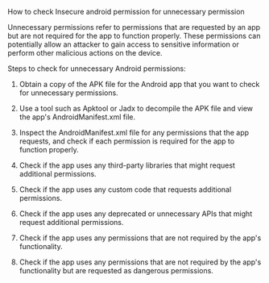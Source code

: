 How to check Insecure android permission for unnecessary permission

Unnecessary permissions refer to permissions that are requested by an app but are not required for the app to function properly. These permissions can potentially allow an attacker to gain access to sensitive information or perform other malicious actions on the device.

Steps to check for unnecessary Android permissions:

1. Obtain a copy of the APK file for the Android app that you want to check for unnecessary permissions.

2. Use a tool such as Apktool or Jadx to decompile the APK file and view the app's AndroidManifest.xml file.

3. Inspect the AndroidManifest.xml file for any permissions that the app requests, and check if each permission is required for the app to function properly.

4. Check if the app uses any third-party libraries that might request additional permissions.

5. Check if the app uses any custom code that requests additional permissions.

6. Check if the app uses any deprecated or unnecessary APIs that might request additional permissions.

7. Check if the app uses any permissions that are not required by the app's functionality.

8. Check if the app uses any permissions that are not required by the app's functionality but are requested as dangerous permissions.

